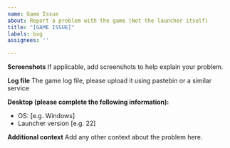 ```yaml
---
name: Game Issue
about: Report a problem with the game (Not the launcher itself)
title: "[GAME ISSUE]"
labels: bug
assignees: ''

---
```


**Screenshots**
If applicable, add screenshots to help explain your problem.

**Log file**
The game log file, please upload it using pastebin or a similar service

**Desktop (please complete the following information):**
 - OS: [e.g. Windows]
 - Launcher version [e.g. 22]

**Additional context**
Add any other context about the problem here.

